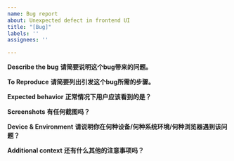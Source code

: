 ```yaml
---
name: Bug report
about: Unexpected defect in frontend UI
title: "[Bug]"
labels: ''
assignees: ''

---
```


**Describe the bug**
**请简要说明这个bug带来的问题。**


**To Reproduce**
**请简要列出引发这个bug所需的步骤。**


**Expected behavior**
**正常情况下用户应该看到的是？**


**Screenshots**
**有任何截图吗？**


**Device & Environment**
**请说明你在何种设备/何种系统环境/何种浏览器遇到该问题？**


**Additional context**
**还有什么其他的注意事项吗？**
